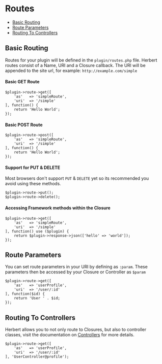 # Routes

- [Basic Routing](#basic-routing)
- [Route Parameters](#route-parameters)
- [Routing To Controllers](#routing-to-controllers)

<a name="basic-routing"></a>
## Basic Routing

Routes for your plugin will be defined in the `plugin/routes.php` file. Herbert routes consist of a Name, URI and a Closure callback. The URI will be appended to the site url, for example: `http://example.com/simple`

#### Basic GET Route

	$plugin->route->get([
		'as'   => 'simpleRoute',
		'uri'  => '/simple'
	], function() {
		return 'Hello World';
	});


#### Basic POST Route

	$plugin->route->post([
		'as'   => 'simpleRoute',
		'uri'  => '/simple'
	], function() {
		return 'Hello World';
	});


#### Support for PUT & DELETE

Most browsers don't support `PUT` & `DELETE` yet so its recommended you avoid using these methods.

	$plugin->route->put();
	$plugin->route->delete();

#### Accessing Framework methods within the Closure

	$plugin->route->get([
		'as'   => 'simpleRoute',
		'uri'  => '/simple'
	], function() use ($plugin) {
		return $plugin->response->json(['hello' => 'world']);
	});

<a name="route-parameters"></a>
## Route Parameters

You can set route parameters in your URI by defining as `:param`. These parameters then be accessed by your Closure or Controller as `$param`

	$plugin->route->get([
		'as'   => 'userProfile',
		'uri'  => '/user/:id'
	], function($id) {
		return 'User ' . $id;
	});

<a name="routing-to-controllers"></a>
## Routing To Controllers

Herbert allows you to not only route to Closures, but also to controller classes, visit the documentation on [Controllers](/$branch/controllers) for more details.

	$plugin->route->get([
		'as'   => 'userProfile',
		'uri'  => '/user/:id'
	], 'UserController@profile');
